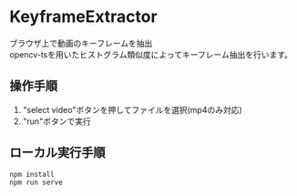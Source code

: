 # KeyframeExtractor
ブラウザ上で動画のキーフレームを抽出<br>
opencv-tsを用いたヒストグラム類似度によってキーフレーム抽出を行います。

## 操作手順
1. "select video"ボタンを押してファイルを選択(mp4のみ対応)
2. "run"ボタンで実行

## ローカル実行手順
```
npm install
npm run serve
```